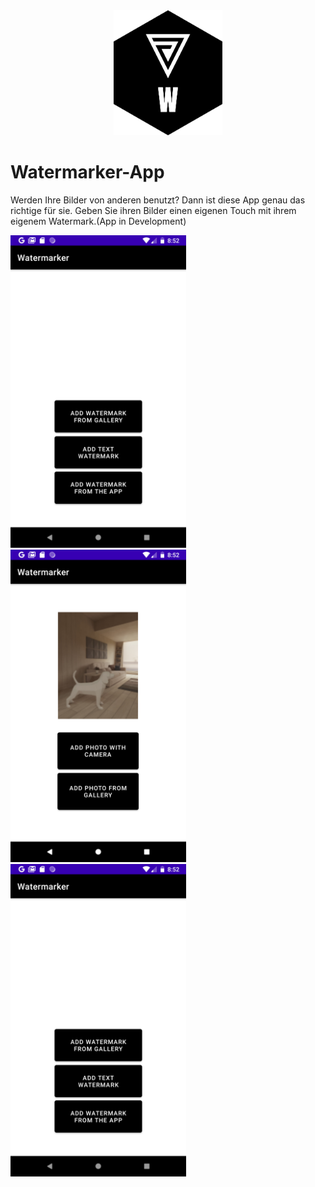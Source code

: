 <div style="text-align:center">
  <img src="https://github.com/nelma111/Watermarker/blob/gh-pages/logo_large.png" height="200">
</div>

# Watermarker-App

Werden Ihre Bilder von anderen benutzt? Dann ist diese App genau das richtige für sie.
Geben Sie ihren Bilder einen eigenen Touch mit ihrem eigenem Watermark.(App in Development)

<p float="left">
  <img src="https://github.com/nelma111/Watermarker/blob/gh-pages/Screenshot_1611237144.png" height="500">
  <img src="https://github.com/nelma111/Watermarker/blob/gh-pages/Screenshot_1611237127.png" height="500">
  <img src="https://github.com/nelma111/Watermarker/blob/gh-pages/Screenshot_1611237144.png" height="500">
</p>
